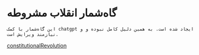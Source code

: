 # گاه‌شمار انقلاب مشروطه
`این گاه‌شمار با کمک chatgpt ایجاد شده است. به همین دلیل کامل نبوده و و نیازمند ویرایش است.`

[constitutionalRevolution](_timeline/_constitutionalRevolution/constitutionalRevolution.html ':include height=700px')